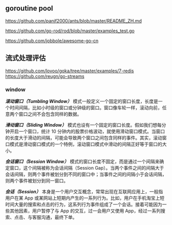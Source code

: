 
## goroutine pool
https://github.com/panjf2000/ants/blob/master/README_ZH.md


https://github.com/go-rod/rod/blob/master/examples_test.go

https://github.com/jobbole/awesome-go-cn

## 流式处理评估
https://github.com/lovoo/goka/tree/master/examples/7-redis
https://github.com/reugn/go-streams


### window
***滚动窗口（Tumbling Window）*** 模式一般定义一个固定的窗口长度，长度是一个时间间隔，比如小时级的窗口或分钟级的窗口。窗口像车轮一样，滚动向前，任意两个窗口之间不会包含同样的数据。

***滑动窗口（Sliding Window）*** 模式也设有一个固定的窗口长度。假如我们想每分钟开启一个窗口，统计 10 分钟内的股票价格波动，就使用滑动窗口模式。当窗口的长度大于滑动的间隔，可能会导致两个窗口之间包含同样的事件。其实，滚动窗口模式是滑动窗口模式的一个特例，滚动窗口模式中滑动的间隔正好等于窗口的大小。

***会话窗口（Session Window）*** 模式的窗口长度不固定，而是通过一个间隔来确定窗口，这个间隔被称为会话间隔（Session Gap）。当两个事件之间的间隔大于会话间隔，则两个事件被划分到不同的窗口中；当事件之间的间隔小于会话间隔，则两个事件被划分到同一窗口。

***会话（Session）*** 本身是一个用户交互概念，常常出现在互联网应用上，一般指用户在某 App 或某网站上短期内产生的一系列行为。比如，用户在手机淘宝上短时间大量的搜索和点击的行为，这系列行为事件组成了一个会话。接着可能因为一些其他因素，用户暂停了与 App 的交互，过一会用户又使用 App，经过一系列搜索、点击、与客服沟通，最终下单。